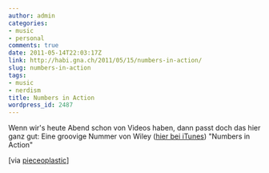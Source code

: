 ```yaml
---
author: admin
categories:
- music
- personal
comments: true
date: 2011-05-14T22:03:17Z
link: http://habi.gna.ch/2011/05/15/numbers-in-action/
slug: numbers-in-action
tags:
- music
- nerdism
title: Numbers in Action
wordpress_id: 2487
---
```


Wenn wir's heute Abend schon von Videos haben, dann passt doch das hier ganz gut: Eine groovige Nummer von Wiley ([hier bei iTunes](http://itun.es/i629Q4)) "Numbers in Action"




[via [pieceoplastic](http://pieceoplastic.com/index.php/4528/ruff-linkage-201117/)]
